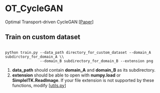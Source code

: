 # OT_CycleGAN

Optimal Transport-driven CycleGAN [[Paper](https://arxiv.org/abs/1909.12116)]

## Train on custom dataset

<pre><code>
python train.py --data_path directory_for_custom_dataset --domain_A subdirctory_for_domain_A \\
                --domain_B subdirectory_for_domain_B --extension png
</code></pre>

1. **data_path** should contain **domain_A** and **domain_B** as its subdirectory.
2. **extension** should be able to open with **numpy.load** or **SimpleITK.ReadImage**. If your file extension is not supported by these functions, modify [[utils.py](https://github.com/jryoungw/OT_CycleGAN/blob/d0bbb2cc6481bf76b10eb720826c2eb6ab7b65d7/utils.py#L20)]
